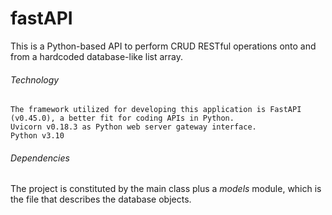 # fastAPI
This is a Python-based API to perform CRUD RESTful operations onto and from a hardcoded database-like list array. 

###### Technology 
```
The framework utilized for developing this application is FastAPI (v0.45.0), a better fit for coding APIs in Python. 
Uvicorn v0.18.3 as Python web server gateway interface.
Python v3.10
```

###### Dependencies
The project is constituted by the main class plus a *models* module, which is the file that describes the database objects.
